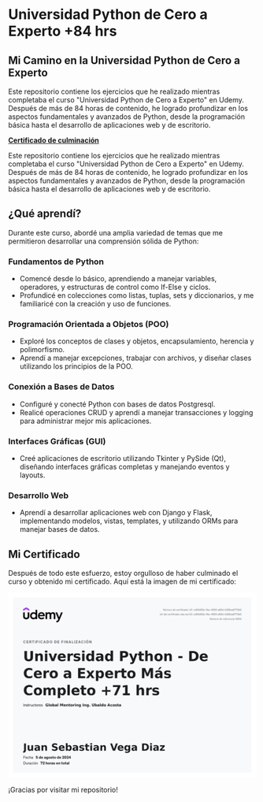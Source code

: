 # Universidad Python de Cero a Experto  +84 hrs 
## Mi Camino en la Universidad Python de Cero a Experto

Este repositorio contiene los ejercicios que he realizado mientras completaba el curso "Universidad Python de Cero a Experto" en Udemy. Después de más de 84 horas de contenido, he logrado profundizar en los aspectos fundamentales y avanzados de Python, desde la programación básica hasta el desarrollo de aplicaciones web y de escritorio. 

**[Certificado de culminación](Certificado/UC-cd53d02e-1fac-4953-a66d-b326ea5773b2.jpg)**

Este repositorio contiene los ejercicios que he realizado mientras completaba el curso "Universidad Python de Cero a Experto" en Udemy. Después de más de 84 horas de contenido, he logrado profundizar en los aspectos fundamentales y avanzados de Python, desde la programación básica hasta el desarrollo de aplicaciones web y de escritorio.

## ¿Qué aprendí?

Durante este curso, abordé una amplia variedad de temas que me permitieron desarrollar una comprensión sólida de Python:

### Fundamentos de Python

- Comencé desde lo básico, aprendiendo a manejar variables, operadores, y estructuras de control como If-Else y ciclos.
- Profundicé en colecciones como listas, tuplas, sets y diccionarios, y me familiaricé con la creación y uso de funciones.

### Programación Orientada a Objetos (POO)

- Exploré los conceptos de clases y objetos, encapsulamiento, herencia y polimorfismo.
- Aprendí a manejar excepciones, trabajar con archivos, y diseñar clases utilizando los principios de la POO.

### Conexión a Bases de Datos

- Configuré y conecté Python con bases de datos Postgresql.
- Realicé operaciones CRUD y aprendí a manejar transacciones y logging para administrar mejor mis aplicaciones.

### Interfaces Gráficas (GUI)

- Creé aplicaciones de escritorio utilizando Tkinter y PySide (Qt), diseñando interfaces gráficas completas y manejando eventos y layouts.

### Desarrollo Web

- Aprendí a desarrollar aplicaciones web con Django y Flask, implementando modelos, vistas, templates, y utilizando ORMs para manejar bases de datos.

## Mi Certificado

Después de todo este esfuerzo, estoy orgulloso de haber culminado el curso y obtenido mi certificado. Aquí está la imagen de mi certificado:

![Certificado](Certificado/UC-cd53d02e-1fac-4953-a66d-b326ea5773b2.jpg)


¡Gracias por visitar mi repositorio!
